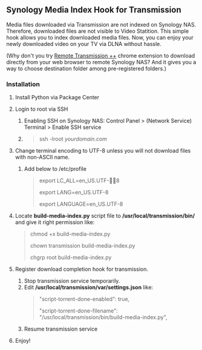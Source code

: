 Synology Media Index Hook for Transmission
----

Media files downloaded via Transmission are not indexed on Synology NAS. Therefore, downloaded files are not visible to Video Statition. This simple hook allows you to index downloaded media files. Now, you can enjoy your newly downloaded video on your TV via DLNA without hassle.

(Why don't you try [Remote Transmission ++](https://chrome.google.com/webstore/detail/remote-transmission-%2B%2B/kfbocdnicmioodheiciijiegbmfoliim) chrome extension to download directly from your web browser to remote Synology NAS? And it gives you a way to choose destination folder among pre-registered folders.)

### Installation

1. Install Python via Package Center

1. Login to root via SSH
	1. Enabling SSH on Synology NAS: Control Panel > (Network Service) Terminal > Enable SSH service
    1. > ssh -lroot *yourdomain.com*
    
1. Change terminal encoding to UTF-8 unless you will not download files with non-ASCII name.
    1. Add below to /etc/profile
        > export LC_ALL=en_US.UTF-8
        >
        > export LANG=en_US.UTF-8
        >
        > export LANGUAGE=en_US.UTF-8

1. Locate **build-media-index.py** script file to **/usr/local/transmission/bin/** and give it right permission like:
    > chmod +x build-media-index.py
    >
    > chown transmission build-media-index.py
    >
    > chgrp root build-media-index.py

1. Register download completion hook for transmission.
	1. Stop transmission service temporarily.
	1. Edit **/usr/local/transmission/var/settings.json** like:
        > "script-torrent-done-enabled": true,
        >
        > "script-torrent-done-filename": "/usr/local/transmission/bin/build-media-index.py",
    1. Resume transmission service
    
1. Enjoy!
